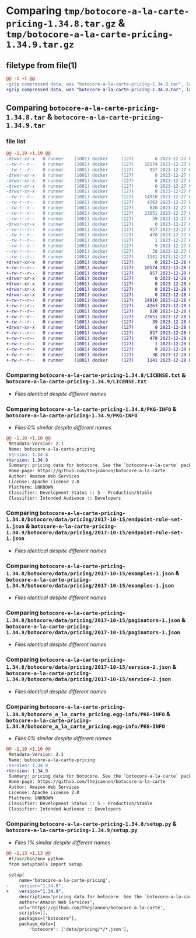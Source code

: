 # Comparing `tmp/botocore-a-la-carte-pricing-1.34.8.tar.gz` & `tmp/botocore-a-la-carte-pricing-1.34.9.tar.gz`

## filetype from file(1)

```diff
@@ -1 +1 @@
-gzip compressed data, was "botocore-a-la-carte-pricing-1.34.8.tar", last modified: Wed Dec 27 01:06:52 2023, max compression
+gzip compressed data, was "botocore-a-la-carte-pricing-1.34.9.tar", last modified: Thu Dec 28 01:06:54 2023, max compression
```

## Comparing `botocore-a-la-carte-pricing-1.34.8.tar` & `botocore-a-la-carte-pricing-1.34.9.tar`

### file list

```diff
@@ -1,19 +1,19 @@
-drwxr-xr-x   0 runner    (1001) docker     (127)        0 2023-12-27 01:06:52.551343 botocore-a-la-carte-pricing-1.34.8/
--rw-r--r--   0 runner    (1001) docker     (127)    10174 2023-12-27 01:06:52.000000 botocore-a-la-carte-pricing-1.34.8/LICENSE.txt
--rw-r--r--   0 runner    (1001) docker     (127)      957 2023-12-27 01:06:52.551343 botocore-a-la-carte-pricing-1.34.8/PKG-INFO
-drwxr-xr-x   0 runner    (1001) docker     (127)        0 2023-12-27 01:06:52.551343 botocore-a-la-carte-pricing-1.34.8/botocore/
-drwxr-xr-x   0 runner    (1001) docker     (127)        0 2023-12-27 01:06:52.551343 botocore-a-la-carte-pricing-1.34.8/botocore/data/
-drwxr-xr-x   0 runner    (1001) docker     (127)        0 2023-12-27 01:06:52.551343 botocore-a-la-carte-pricing-1.34.8/botocore/data/pricing/
-drwxr-xr-x   0 runner    (1001) docker     (127)        0 2023-12-27 01:06:52.551343 botocore-a-la-carte-pricing-1.34.8/botocore/data/pricing/2017-10-15/
--rw-r--r--   0 runner    (1001) docker     (127)    14910 2023-12-27 01:06:29.000000 botocore-a-la-carte-pricing-1.34.8/botocore/data/pricing/2017-10-15/endpoint-rule-set-1.json
--rw-r--r--   0 runner    (1001) docker     (127)     4263 2023-12-27 01:06:29.000000 botocore-a-la-carte-pricing-1.34.8/botocore/data/pricing/2017-10-15/examples-1.json
--rw-r--r--   0 runner    (1001) docker     (127)      820 2023-12-27 01:06:29.000000 botocore-a-la-carte-pricing-1.34.8/botocore/data/pricing/2017-10-15/paginators-1.json
--rw-r--r--   0 runner    (1001) docker     (127)    23651 2023-12-27 01:06:29.000000 botocore-a-la-carte-pricing-1.34.8/botocore/data/pricing/2017-10-15/service-2.json
--rw-r--r--   0 runner    (1001) docker     (127)       39 2023-12-27 01:06:29.000000 botocore-a-la-carte-pricing-1.34.8/botocore/data/pricing/2017-10-15/waiters-2.json
-drwxr-xr-x   0 runner    (1001) docker     (127)        0 2023-12-27 01:06:52.551343 botocore-a-la-carte-pricing-1.34.8/botocore_a_la_carte_pricing.egg-info/
--rw-r--r--   0 runner    (1001) docker     (127)      957 2023-12-27 01:06:52.000000 botocore-a-la-carte-pricing-1.34.8/botocore_a_la_carte_pricing.egg-info/PKG-INFO
--rw-r--r--   0 runner    (1001) docker     (127)      478 2023-12-27 01:06:52.000000 botocore-a-la-carte-pricing-1.34.8/botocore_a_la_carte_pricing.egg-info/SOURCES.txt
--rw-r--r--   0 runner    (1001) docker     (127)        1 2023-12-27 01:06:52.000000 botocore-a-la-carte-pricing-1.34.8/botocore_a_la_carte_pricing.egg-info/dependency_links.txt
--rw-r--r--   0 runner    (1001) docker     (127)        9 2023-12-27 01:06:52.000000 botocore-a-la-carte-pricing-1.34.8/botocore_a_la_carte_pricing.egg-info/top_level.txt
--rw-r--r--   0 runner    (1001) docker     (127)       38 2023-12-27 01:06:52.551343 botocore-a-la-carte-pricing-1.34.8/setup.cfg
--rw-r--r--   0 runner    (1001) docker     (127)     1141 2023-12-27 01:06:52.000000 botocore-a-la-carte-pricing-1.34.8/setup.py
+drwxr-xr-x   0 runner    (1001) docker     (127)        0 2023-12-28 01:06:54.238377 botocore-a-la-carte-pricing-1.34.9/
+-rw-r--r--   0 runner    (1001) docker     (127)    10174 2023-12-28 01:06:54.000000 botocore-a-la-carte-pricing-1.34.9/LICENSE.txt
+-rw-r--r--   0 runner    (1001) docker     (127)      957 2023-12-28 01:06:54.238377 botocore-a-la-carte-pricing-1.34.9/PKG-INFO
+drwxr-xr-x   0 runner    (1001) docker     (127)        0 2023-12-28 01:06:54.234377 botocore-a-la-carte-pricing-1.34.9/botocore/
+drwxr-xr-x   0 runner    (1001) docker     (127)        0 2023-12-28 01:06:54.234377 botocore-a-la-carte-pricing-1.34.9/botocore/data/
+drwxr-xr-x   0 runner    (1001) docker     (127)        0 2023-12-28 01:06:54.234377 botocore-a-la-carte-pricing-1.34.9/botocore/data/pricing/
+drwxr-xr-x   0 runner    (1001) docker     (127)        0 2023-12-28 01:06:54.238377 botocore-a-la-carte-pricing-1.34.9/botocore/data/pricing/2017-10-15/
+-rw-r--r--   0 runner    (1001) docker     (127)    14910 2023-12-28 01:06:26.000000 botocore-a-la-carte-pricing-1.34.9/botocore/data/pricing/2017-10-15/endpoint-rule-set-1.json
+-rw-r--r--   0 runner    (1001) docker     (127)     4263 2023-12-28 01:06:26.000000 botocore-a-la-carte-pricing-1.34.9/botocore/data/pricing/2017-10-15/examples-1.json
+-rw-r--r--   0 runner    (1001) docker     (127)      820 2023-12-28 01:06:26.000000 botocore-a-la-carte-pricing-1.34.9/botocore/data/pricing/2017-10-15/paginators-1.json
+-rw-r--r--   0 runner    (1001) docker     (127)    23651 2023-12-28 01:06:26.000000 botocore-a-la-carte-pricing-1.34.9/botocore/data/pricing/2017-10-15/service-2.json
+-rw-r--r--   0 runner    (1001) docker     (127)       39 2023-12-28 01:06:26.000000 botocore-a-la-carte-pricing-1.34.9/botocore/data/pricing/2017-10-15/waiters-2.json
+drwxr-xr-x   0 runner    (1001) docker     (127)        0 2023-12-28 01:06:54.238377 botocore-a-la-carte-pricing-1.34.9/botocore_a_la_carte_pricing.egg-info/
+-rw-r--r--   0 runner    (1001) docker     (127)      957 2023-12-28 01:06:54.000000 botocore-a-la-carte-pricing-1.34.9/botocore_a_la_carte_pricing.egg-info/PKG-INFO
+-rw-r--r--   0 runner    (1001) docker     (127)      478 2023-12-28 01:06:54.000000 botocore-a-la-carte-pricing-1.34.9/botocore_a_la_carte_pricing.egg-info/SOURCES.txt
+-rw-r--r--   0 runner    (1001) docker     (127)        1 2023-12-28 01:06:54.000000 botocore-a-la-carte-pricing-1.34.9/botocore_a_la_carte_pricing.egg-info/dependency_links.txt
+-rw-r--r--   0 runner    (1001) docker     (127)        9 2023-12-28 01:06:54.000000 botocore-a-la-carte-pricing-1.34.9/botocore_a_la_carte_pricing.egg-info/top_level.txt
+-rw-r--r--   0 runner    (1001) docker     (127)       38 2023-12-28 01:06:54.238377 botocore-a-la-carte-pricing-1.34.9/setup.cfg
+-rw-r--r--   0 runner    (1001) docker     (127)     1141 2023-12-28 01:06:54.000000 botocore-a-la-carte-pricing-1.34.9/setup.py
```

### Comparing `botocore-a-la-carte-pricing-1.34.8/LICENSE.txt` & `botocore-a-la-carte-pricing-1.34.9/LICENSE.txt`

 * *Files identical despite different names*

### Comparing `botocore-a-la-carte-pricing-1.34.8/PKG-INFO` & `botocore-a-la-carte-pricing-1.34.9/PKG-INFO`

 * *Files 0% similar despite different names*

```diff
@@ -1,10 +1,10 @@
 Metadata-Version: 2.1
 Name: botocore-a-la-carte-pricing
-Version: 1.34.8
+Version: 1.34.9
 Summary: pricing data for botocore. See the `botocore-a-la-carte` package for more info.
 Home-page: https://github.com/thejcannon/botocore-a-la-carte
 Author: Amazon Web Services
 License: Apache License 2.0
 Platform: UNKNOWN
 Classifier: Development Status :: 5 - Production/Stable
 Classifier: Intended Audience :: Developers
```

### Comparing `botocore-a-la-carte-pricing-1.34.8/botocore/data/pricing/2017-10-15/endpoint-rule-set-1.json` & `botocore-a-la-carte-pricing-1.34.9/botocore/data/pricing/2017-10-15/endpoint-rule-set-1.json`

 * *Files identical despite different names*

### Comparing `botocore-a-la-carte-pricing-1.34.8/botocore/data/pricing/2017-10-15/examples-1.json` & `botocore-a-la-carte-pricing-1.34.9/botocore/data/pricing/2017-10-15/examples-1.json`

 * *Files identical despite different names*

### Comparing `botocore-a-la-carte-pricing-1.34.8/botocore/data/pricing/2017-10-15/paginators-1.json` & `botocore-a-la-carte-pricing-1.34.9/botocore/data/pricing/2017-10-15/paginators-1.json`

 * *Files identical despite different names*

### Comparing `botocore-a-la-carte-pricing-1.34.8/botocore/data/pricing/2017-10-15/service-2.json` & `botocore-a-la-carte-pricing-1.34.9/botocore/data/pricing/2017-10-15/service-2.json`

 * *Files identical despite different names*

### Comparing `botocore-a-la-carte-pricing-1.34.8/botocore_a_la_carte_pricing.egg-info/PKG-INFO` & `botocore-a-la-carte-pricing-1.34.9/botocore_a_la_carte_pricing.egg-info/PKG-INFO`

 * *Files 0% similar despite different names*

```diff
@@ -1,10 +1,10 @@
 Metadata-Version: 2.1
 Name: botocore-a-la-carte-pricing
-Version: 1.34.8
+Version: 1.34.9
 Summary: pricing data for botocore. See the `botocore-a-la-carte` package for more info.
 Home-page: https://github.com/thejcannon/botocore-a-la-carte
 Author: Amazon Web Services
 License: Apache License 2.0
 Platform: UNKNOWN
 Classifier: Development Status :: 5 - Production/Stable
 Classifier: Intended Audience :: Developers
```

### Comparing `botocore-a-la-carte-pricing-1.34.8/setup.py` & `botocore-a-la-carte-pricing-1.34.9/setup.py`

 * *Files 1% similar despite different names*

```diff
@@ -1,13 +1,13 @@
 #!/usr/bin/env python
 from setuptools import setup
 
 setup(
     name='botocore-a-la-carte-pricing',
-    version="1.34.8",
+    version="1.34.9",
     description='pricing data for botocore. See the `botocore-a-la-carte` package for more info.',
     author='Amazon Web Services',
     url='https://github.com/thejcannon/botocore-a-la-carte',
     scripts=[],
     packages=["botocore"],
     package_data={
         'botocore': ['data/pricing/*/*.json'],
```

